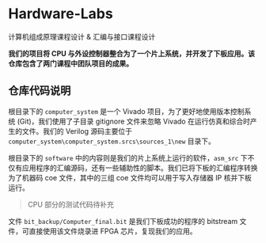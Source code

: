 # Hardware-Labs


计算机组成原理课程设计 & 汇编与接口课程设计

**我们的项目将 CPU 与外设控制器整合为了一个片上系统，并开发了下板应用。该仓库包含了两门课程中团队项目的成果。**

## 仓库代码说明

根目录下的 `computer_system` 是一个 Vivado 项目，为了更好地使用版本控制系统 (Git)，我们使用了子目录 gitignore 文件来忽略 Vivado 在运行仿真和综合时产生的文件。我们的 Verilog 源码主要位于 `computer_system\computer_system.srcs\sources_1\new` 目录下。

根目录下的 `software` 中的内容则是我们的片上系统上运行的软件，`asm_src` 下不仅有应用程序的汇编源码，还有一些辅助性的脚本。我们已将下板的汇编程序转换为了机器码 coe 文件，其中的三组 coe 文件均可以用于写入存储器 IP 核并下板运行。

> CPU 部分的测试代码待补充

文件 `bit_backup/Computer_final.bit` 是我们下板成功的程序的 bitstream 文件，可直接使用该文件烧录进 FPGA 芯片，复现我们的应用。
